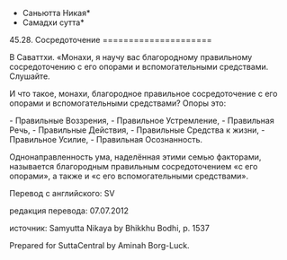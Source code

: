 * Саньютта Никая*
* Самадхи сутта*

45\.28\. Сосредоточение
\=\=\=\=\=\=\=\=\=\=\=\=\=\=\=\=\=\=\=\=\=

В Саваттхи\. «Монахи, я научу вас благородному правильному сосредоточению с его опорами и вспомогательными средствами\. Слушайте\.

И что такое, монахи, благородное правильное сосредоточение с его опорами и вспомогательными средствами? Опоры это:

\- Правильные Воззрения,
\- Правильное Устремление,
\- Правильная Речь,
\- Правильные Действия,
\- Правильные Средства к жизни,
\- Правильное Усилие,
\- Правильная Осознанность\.

Однонаправленность ума, наделённая этими семью факторами, называется благородным правильным сосредоточением «с его опорами», а также и «с его вспомогательными средствами»\.

Перевод с английского: SV

редакция перевода: 07\.07\.2012

источник: Samyutta Nikaya by Bhikkhu Bodhi, p\. 1537

Prepared for SuttaCentral by Aminah Borg\-Luck\.
